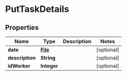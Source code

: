 # PutTaskDetails

## Properties
Name | Type | Description | Notes
------------ | ------------- | ------------- | -------------
**date** | [**File**](File.md) |  |  [optional]
**description** | **String** |  |  [optional]
**idWorker** | **Integer** |  |  [optional]
